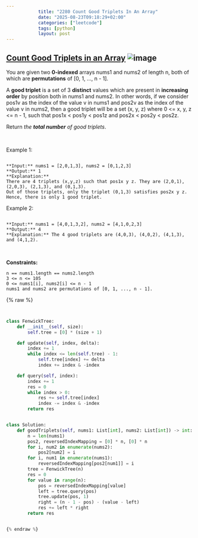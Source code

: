 ```yaml
---
            title: "2280 Count Good Triplets In An Array"
            date: "2025-08-23T09:18:29+02:00"
            categories: ["leetcode"]
            tags: [python]
            layout: post
---
```

            
## [Count Good Triplets in an Array](https://leetcode.com/problems/count-good-triplets-in-an-array) ![image](https://img.shields.io/badge/Difficulty-Hard-red)

You are given two **0-indexed** arrays nums1 and nums2 of length n, both of which are **permutations** of [0, 1, ..., n - 1].

A **good triplet** is a set of 3 **distinct** values which are present in **increasing order** by position both in nums1 and nums2. In other words, if we consider pos1v as the index of the value v in nums1 and pos2v as the index of the value v in nums2, then a good triplet will be a set (x, y, z) where 0 <= x, y, z <= n - 1, such that pos1x < pos1y < pos1z and pos2x < pos2y < pos2z.

Return *the **total number** of good triplets*.

 

Example 1:

```

**Input:** nums1 = [2,0,1,3], nums2 = [0,1,2,3]
**Output:** 1
**Explanation:** 
There are 4 triplets (x,y,z) such that pos1x y z. They are (2,0,1), (2,0,3), (2,1,3), and (0,1,3). 
Out of those triplets, only the triplet (0,1,3) satisfies pos2x y z. Hence, there is only 1 good triplet.

```

Example 2:

```

**Input:** nums1 = [4,0,1,3,2], nums2 = [4,1,0,2,3]
**Output:** 4
**Explanation:** The 4 good triplets are (4,0,3), (4,0,2), (4,1,3), and (4,1,2).

```

 

**Constraints:**

	n == nums1.length == nums2.length
	3 <= n <= 105
	0 <= nums1[i], nums2[i] <= n - 1
	nums1 and nums2 are permutations of [0, 1, ..., n - 1].

{% raw %}


```python


class FenwickTree:
    def __init__(self, size):
        self.tree = [0] * (size + 1)

    def update(self, index, delta):
        index += 1
        while index <= len(self.tree) - 1:
            self.tree[index] += delta
            index += index & -index

    def query(self, index):
        index += 1
        res = 0
        while index > 0:
            res += self.tree[index]
            index -= index & -index
        return res


class Solution:
    def goodTriplets(self, nums1: List[int], nums2: List[int]) -> int:
        n = len(nums1)
        pos2, reversedIndexMapping = [0] * n, [0] * n
        for i, num2 in enumerate(nums2):
            pos2[num2] = i
        for i, num1 in enumerate(nums1):
            reversedIndexMapping[pos2[num1]] = i
        tree = FenwickTree(n)
        res = 0
        for value in range(n):
            pos = reversedIndexMapping[value]
            left = tree.query(pos)
            tree.update(pos, 1)
            right = (n - 1 - pos) - (value - left)
            res += left * right
        return res


{% endraw %}
```

